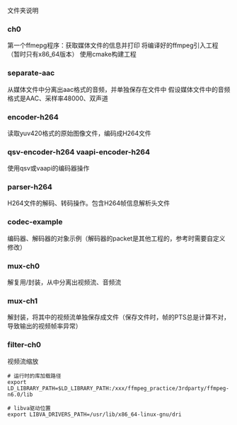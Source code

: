 
文件夹说明
### ch0
第一个ffmepg程序：获取媒体文件的信息并打印
将编译好的ffmpeg引入工程（暂时只有x86_64版本）
使用cmake构建工程

### separate-aac
从媒体文件中分离出aac格式的音频，并单独保存在文件中
假设媒体文件中的音频格式是AAC、采样率48000、双声道

### encoder-h264
读取yuv420格式的原始图像文件，编码成H264文件

### qsv-encoder-h264 vaapi-encoder-h264
使用qsv或vaapi的编码器操作

### parser-h264
H264文件的解码、转码操作。包含H264帧信息解析头文件

### codec-example
编码器、解码器的对象示例（解码器的packet是其他工程的，参考时需要自定义修改）


### mux-ch0
解复用/封装，从中分离出视频流、音频流

### mux-ch1
解封装，将其中的视频流单独保存成文件（保存文件时，帧的PTS总是计算不对，导致输出的视频帧率异常）

### filter-ch0
视频流缩放


```shell
# 运行时的库加载路径
export LD_LIBRARY_PATH=$LD_LIBRARY_PATH:/xxx/ffmpeg_practice/3rdparty/ffmpeg-n6.0/lib

# libva驱动位置
export LIBVA_DRIVERS_PATH=/usr/lib/x86_64-linux-gnu/dri
```
